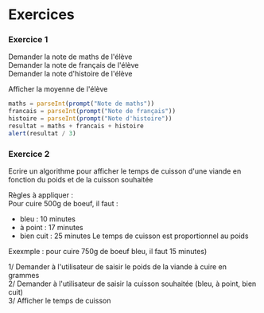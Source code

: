 # Exercices

### Exercice 1
Demander la note de maths de l'élève <br/>
Demander la note de français de l'élève <br/>
Demander la note d'histoire de l'élève

Afficher la moyenne de l'élève
```js
maths = parseInt(prompt("Note de maths"))
francais = parseInt(prompt("Note de français"))
histoire = parseInt(prompt("Note d'histoire"))
resultat = maths + francais + histoire
alert(resultat / 3)
```

### Exercice 2
Ecrire un algorithme pour afficher le temps de cuisson d'une viande en fonction du poids et de la cuisson souhaitée<br/>

Règles à appliquer : <br/>
Pour cuire 500g de boeuf, il faut :
 - bleu : 10 minutes
 - à point : 17 minutes
 - bien cuit : 25 minutes
Le temps de cuisson est proportionnel au poids <br/>

Exexmple : pour cuire 750g de boeuf bleu, il faut 15 minutes) <br/>

1/ Demander à l'utilisateur de saisir le poids de la viande à cuire en grammes <br/>
2/ Demander à l'utilisateur de saisir la cuisson souhaitée (bleu, à point, bien cuit) <br/>
3/ Afficher le temps de cuisson

